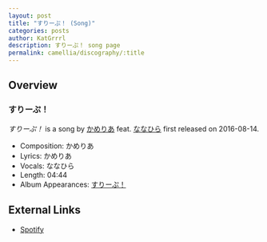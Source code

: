 ```yaml
---
layout: post
title: "すりーぷ！ (Song)"
categories: posts
author: KatGrrrl
description: すりーぷ！ song page
permalink: camellia/discography/:title
---
```


## Overview

### すりーぷ！

*すりーぷ！* is a song by [かめりあ](/camellia) feat. [ななひら](#) first released on 2016-08-14.

* Composition: かめりあ
* Lyrics: かめりあ
* Vocals: ななひら
* Length: 04:44
* Album Appearances: [すりーぷ！](<{% link postsInclude/_posts/camellia/albums/Sleep/2023-12-18-Sleep.md %}>)

## External Links

* [Spotify](https://open.spotify.com/track/3VxcXjbaLr5IZvDKU91z8m?si=241d72b291ff4902)
